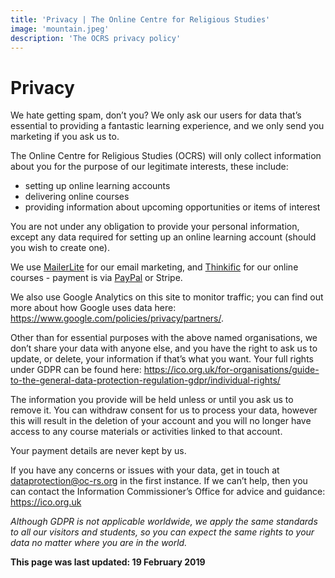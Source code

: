 ```yaml
---
title: 'Privacy | The Online Centre for Religious Studies'
image: 'mountain.jpeg'
description: 'The OCRS privacy policy'
---
```

# Privacy
We hate getting spam, don’t you? We only ask our users for data that’s essential to providing a fantastic learning experience, and we only send you marketing if you ask us to.

The Online Centre for Religious Studies (OCRS) will only collect information about you for the purpose of our legitimate interests, these include:

* setting up online learning accounts
* delivering online courses
* providing information about upcoming opportunities or items of interest

You are not under any obligation to provide your personal information, except any data required for setting up an online learning account (should you wish to create one).

We use <a target="_BLANK" href="https://www.mailerlite.com/">MailerLite</a> for our email marketing, and <a target="_BLANK" href="https://www.thinkific.com/">Thinkific</a> for our online courses - payment is via <a target="_BLANK" href="https://www.paypal.com/">PayPal</a> or Stripe.

We also use Google Analytics on this site to monitor traffic; you can find out more about how Google uses data here: <a target="_BLANK" href="https://www.google.com/policies/privacy/partners/">https://www.google.com/policies/privacy/partners/</a>.

Other than for essential purposes with the above named organisations, we don’t share your data with anyone else, and you have the right to ask us to update, or delete, your information if that’s what you want. Your full rights under GDPR can be found here: <a href="https://ico.org.uk/for-organisations/guide-to-the-general-data-protection-regulation-gdpr/individual-rights/">https://ico.org.uk/for-organisations/guide-to-the-general-data-protection-regulation-gdpr/individual-rights/</a>

The information you provide will be held unless or until you ask us to remove it. You can withdraw consent for us to process your data, however this will result in the deletion of your account and you will no longer have access to any course materials or activities linked to that account.

Your payment details are never kept by us.

If you have any concerns or issues with your data, get in touch at <a href="mailto:dataprotection@oc-rs.org">dataprotection@oc-rs.org</a> in the first instance. If we can’t help, then you can contact the Information Commissioner’s Office for advice and guidance: <a href="https://ico.org.uk">https://ico.org.uk</a>

*Although GDPR is not applicable worldwide, we apply the same standards to all our visitors and students, so you can expect the same rights to your data no matter where you are in the world.*

**This page was last updated: 19 February 2019**